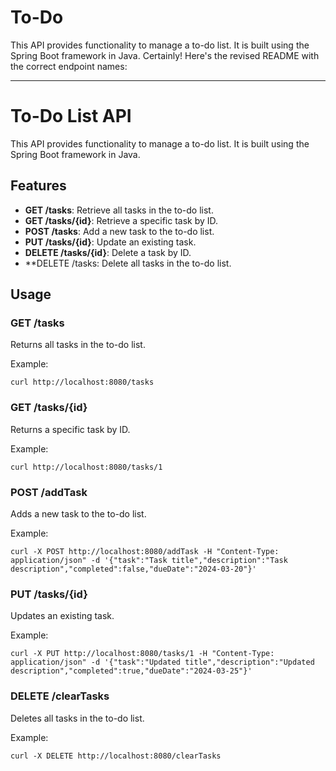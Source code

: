 # To-Do
This API provides functionality to manage a to-do list. It is built using the Spring Boot framework in Java.
Certainly! Here's the revised README with the correct endpoint names:

---

# To-Do List API

This API provides functionality to manage a to-do list. It is built using the Spring Boot framework in Java.

## Features

- **GET /tasks**: Retrieve all tasks in the to-do list.
- **GET /tasks/{id}**: Retrieve a specific task by ID.
- **POST /tasks**: Add a new task to the to-do list.
- **PUT /tasks/{id}**: Update an existing task.
- **DELETE /tasks/{id}**: Delete a task by ID.
- **DELETE /tasks: Delete all tasks in the to-do list.


## Usage

### GET /tasks

Returns all tasks in the to-do list.

Example:

```
curl http://localhost:8080/tasks
```

### GET /tasks/{id}

Returns a specific task by ID.

Example:

```
curl http://localhost:8080/tasks/1
```

### POST /addTask

Adds a new task to the to-do list.

Example:

```
curl -X POST http://localhost:8080/addTask -H "Content-Type: application/json" -d '{"task":"Task title","description":"Task description","completed":false,"dueDate":"2024-03-20"}'
```

### PUT /tasks/{id}

Updates an existing task.

Example:

```
curl -X PUT http://localhost:8080/tasks/1 -H "Content-Type: application/json" -d '{"task":"Updated title","description":"Updated description","completed":true,"dueDate":"2024-03-25"}'
```

### DELETE /clearTasks

Deletes all tasks in the to-do list.

Example:
```
curl -X DELETE http://localhost:8080/clearTasks
```

